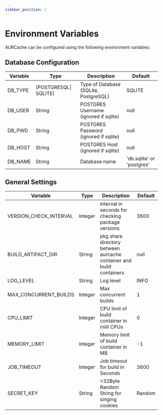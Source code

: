 ```yaml
---
sidebar_position: 1
---
```


# Environment Variables
AURCache can be configured using the following environment variables:

## Database Configuration
| Variable               | Type                  | Description                                                         | Default                   |
|------------------------|-----------------------|---------------------------------------------------------------------|---------------------------|
| DB_TYPE                | (POSTGRESQL\| SQLITE) | Type of Database (SQLite, PostgreSQL)                               | SQLITE                    |
| DB_USER                | String                | POSTGRES Username  (ignored if sqlite)                              | null                      |
| DB_PWD                 | String                | POSTGRES Password  (ignored if sqlite)                              | null                      |
| DB_HOST                | String                | POSTGRES Host   (ignored if sqlite)                                 | null                      |
| DB_NAME                | String                | Database name                                                       | 'db.sqlite' or 'postgres' |

## General Settings

| Variable               | Type                  | Description                                                         | Default                   |
|------------------------|-----------------------|---------------------------------------------------------------------|---------------------------|
| VERSION_CHECK_INTERVAL | Integer               | Interval in seconds for checking package versions                   | 3600                      |
| BUILD_ARTIFACT_DIR     | String                | pkg share directory between aurcache container and build containers | null                      |
| LOG_LEVEL              | String                | Log level                                                           | INFO                      |
| MAX_CONCURRENT_BUILDS  | Integer               | Max concurrent builds                                               | 1                         |
| CPU_LIMIT              | Integer               | CPU limit of build container in milli CPUs                          | 0                         |
| MEMORY_LIMIT           | Integer               | Memory limit of build container in MB                               | -1                        |
| JOB_TIMEOUT            | Integer               | Job timeout for build in Seconds                                    | 3600                      |
| SECRET_KEY             | String                | \>32Byte Random String for singing cookies                          | Random                    |
